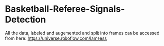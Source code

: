 # Basketball-Referee-Signals-Detection
All the data, labeled and augemented and split into frames can be accessed from here: https://universe.roboflow.com/lameess
